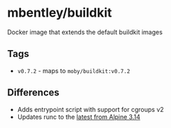 # mbentley/buildkit

Docker image that extends the default buildkit images

## Tags

  * `v0.7.2` - maps to `moby/buildkit:v0.7.2`

## Differences

  * Adds entrypoint script with support for cgroups v2
  * Updates runc to the [latest from Alpine 3.14](https://pkgs.alpinelinux.org/packages?name=runc&branch=v3.14&repo=community&arch=x86_64)
